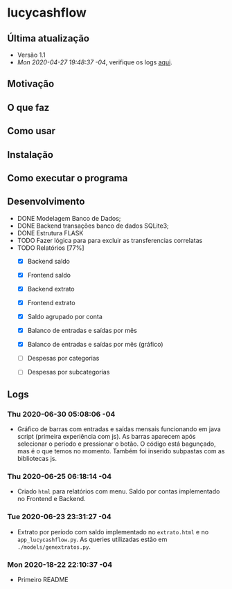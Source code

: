 # lucycashflow

## Última atualização

- Versão 1.1
- *Mon 2020-04-27 19:48:37 -04*, verifique os logs <a href="#logss">aqui</a>.

## Motivação

## O que faz

## Como usar

## Instalação

## Como executar o programa


## Desenvolvimento

- DONE Modelagem Banco de Dados;
- DONE Backend transações banco de dados SQLite3;
- DONE Estrutura FLASK
- TODO Fazer lógica para para excluir as transferencias correlatas
- TODO Relatórios [77%]
  - [X] Backend saldo
  - [X] Frontend saldo
  - [X] Backend extrato
  - [X] Frontend extrato
  - [X] Saldo agrupado por conta
  - [X] Balanco de entradas e saídas por mês
  - [X] Balanco de entradas e saídas por mês (gráfico)
  - [ ] Despesas por categorias
  - [ ] Despesas por subcategorias
  
  

## Logs 
<a name="logss"></a> 

### Thu 2020-06-30 05:08:06 -04
- Gráfico de barras com entradas e saídas mensais funcionando em java
script (primeira experiência com js). As barras aparecem após selecionar
o período e pressionar o botão. O código está bagunçado, mas é o que
temos no momento. Também foi inserido subpastas com as bibliotecas js.

### Thu 2020-06-25 06:18:14 -04
- Criado `html` para relatórios com menu. Saldo por contas implementado
no Frontend e Backend.

### Tue 2020-06-23 23:31:27 -04
- Extrato por período com saldo implementado no `extrato.html` e no
`app_lucycashflow.py`. As queries utilizadas estão em
`./models/genextratos.py`. 

### Mon 2020-18-22 22:10:37 -04
- Primeiro README
